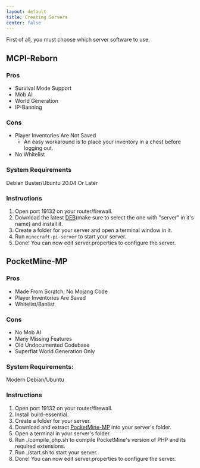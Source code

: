 ```yaml
---
layout: default
title: Creating Servers
center: false
---
```


First of all, you must choose which server software to use.

## MCPI-Reborn

### Pros
- Survival Mode Support
- Mob AI
- World Generation
- IP-Banning

### Cons
- Player Inventories Are Not Saved
  - An easy workaround is to place your inventory in a chest before logging out.
- No Whitelist

### System Requirements
Debian Buster/Ubuntu 20.04 Or Later

### Instructions
1. Open port 19132 on your router/firewall.
2. Download the latest [DEB](https://jenkins.thebrokenrail.com/job/minecraft-pi-reborn/job/master/lastSuccessfulBuild/artifact/out/deb/)(make sure to select the one with "server" in it's name) and install it.
3. Create a folder for your server and open a terminal window in it.
4. Run ``minecraft-pi-server`` to start your server.
5. Done! You can now edit server.properties to configure the server.

## PocketMine-MP

### Pros
- Made From Scratch, No Mojang Code
- Player Inventories Are Saved
- Whitelist/Banlist

### Cons
- No Mob AI
- Many Missing Features
- Old Undocumented Codebase
- Superflat World Generation Only

### System Requirements:
Modern Debian/Ubuntu

### Instructions
1. Open port 19132 on your router/firewall.
2. Install build-essential.
3. Create a folder for your server.
4. Download and extract [PocketMine-MP](https://github.com/MCPI-Devs/PocketMine-MP/archive/thebrokenrail.zip) into your server's folder.
5. Open a terminal in your server's folder.
6. Run ./compile_php.sh to compile PocketMine's version of PHP and its required extensions.
7. Run ./start.sh to start your server.
8. Done! You can now edit server.properties to configure the server.
